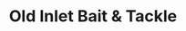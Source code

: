 ---
title: "Old Inlet Bait & Tackle"
url: /rehoboth-beach/old-inlet-bait-and-tackle/
shop: fishing
---